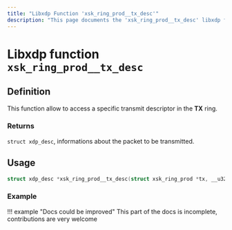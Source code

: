 ```yaml
---
title: "Libxdp Function 'xsk_ring_prod__tx_desc'"
description: "This page documents the 'xsk_ring_prod__tx_desc' libxdp function, including its definition, usage, program types that can use it, and examples."
---
```

# Libxdp function `xsk_ring_prod__tx_desc`

## Definition

This function allow to access a specific transmit descriptor in the **TX** ring.

### Returns

`struct xdp_desc`, informations about the packet to be transmitted.

## Usage

```c
struct xdp_desc *xsk_ring_prod__tx_desc(struct xsk_ring_prod *tx, __u32 idx);
```

### Example

!!! example "Docs could be improved"
    This part of the docs is incomplete, contributions are very welcome

